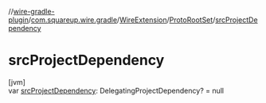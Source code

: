 //[wire-gradle-plugin](../../../../index.md)/[com.squareup.wire.gradle](../../index.md)/[WireExtension](../index.md)/[ProtoRootSet](index.md)/[srcProjectDependency](src-project-dependency.md)

# srcProjectDependency

[jvm]\
var [srcProjectDependency](src-project-dependency.md): DelegatingProjectDependency? = null

